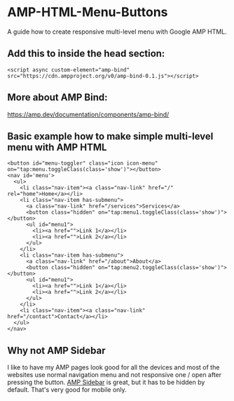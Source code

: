 # AMP-HTML-Menu-Buttons
A guide how to create responsive multi-level menu with Google AMP HTML.

## Add this to inside the head section:
```
<script async custom-element="amp-bind" src="https://cdn.ampproject.org/v0/amp-bind-0.1.js"></script>
```

## More about AMP Bind:

https://amp.dev/documentation/components/amp-bind/

## Basic example how to make simple multi-level menu with AMP HTML
```
<button id="menu-toggler" class="icon icon-menu" on="tap:menu.toggleClass(class='show')"></button>
<nav id='menu'>
  <ul>
    <li class="nav-item"><a class="nav-link" href="/" rel="home">Home</a></li>
    <li class="nav-item has-submenu">
      <a class="nav-link" href="/services">Services</a>
      <button class="hidden" on="tap:menu1.toggleClass(class='show')"></button>
      <ul id="menu1">
        <li><a href="">Link 1</a></li>
        <li><a href="">Link 2</a></li>
      </ul>
    </li>
    <li class="nav-item has-submenu">
      <a class="nav-link" href="/about">About</a>
      <button class="hidden" on="tap:menu2.toggleClass(class='show')"></button>
      <ul id="menu1">
        <li><a href="">Link 1</a></li>
        <li><a href="">Link 2</a></li>
      </ul>
    </li>
    <li class="nav-item"><a class="nav-link" href="/contact">Contact</a></li>
  </ul>
</nav>
```
## Why not AMP Sidebar

I like to have my AMP pages look good for all the devices and most of the websites use normal navigation menu and not responsive one / open after pressing the button. [AMP Sidebar](https://amp.dev/documentation/components/amp-sidebar/) is great, but it has to be hidden by default. That's very good for mobile only.
